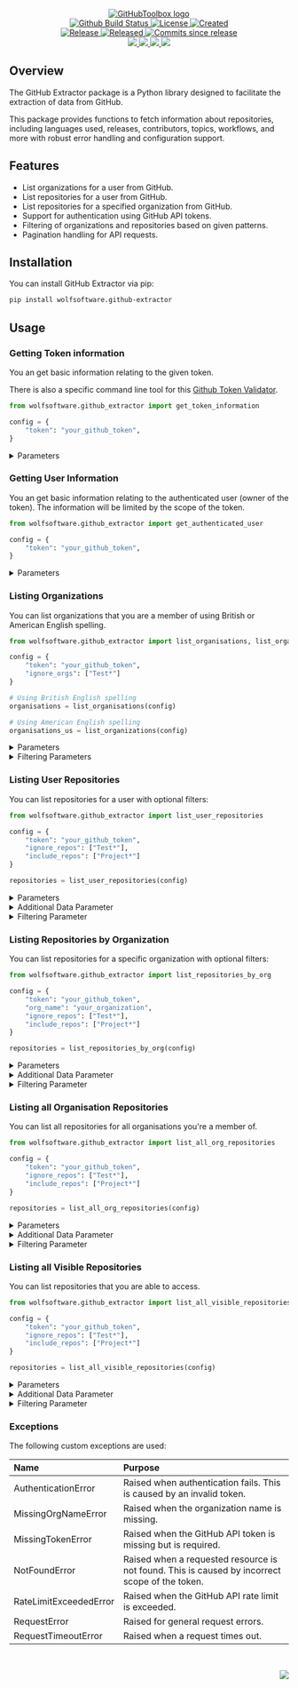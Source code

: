 <!-- markdownlint-disable -->
<p align="center">
    <a href="https://github.com/GitHubToolbox/">
        <img src="https://cdn.wolfsoftware.com/assets/images/github/organisations/githubtoolbox/black-and-white-circle-256.png" alt="GitHubToolbox logo" />
    </a>
    <br />
    <a href="https://github.com/GitHubToolbox/github-extractor-package/actions/workflows/cicd.yml">
        <img src="https://img.shields.io/github/actions/workflow/status/GitHubToolbox/github-extractor-package/cicd.yml?branch=master&label=build%20status&style=for-the-badge" alt="Github Build Status" />
    </a>
    <a href="https://github.com/GitHubToolbox/github-extractor-package/blob/master/LICENSE.md">
        <img src="https://img.shields.io/github/license/GitHubToolbox/github-extractor-package?color=blue&label=License&style=for-the-badge" alt="License">
    </a>
    <a href="https://github.com/GitHubToolbox/github-extractor-package">
        <img src="https://img.shields.io/github/created-at/GitHubToolbox/github-extractor-package?color=blue&label=Created&style=for-the-badge" alt="Created">
    </a>
    <br />
    <a href="https://github.com/GitHubToolbox/github-extractor-package/releases/latest">
        <img src="https://img.shields.io/github/v/release/GitHubToolbox/github-extractor-package?color=blue&label=Latest%20Release&style=for-the-badge" alt="Release">
    </a>
    <a href="https://github.com/GitHubToolbox/github-extractor-package/releases/latest">
        <img src="https://img.shields.io/github/release-date/GitHubToolbox/github-extractor-package?color=blue&label=Released&style=for-the-badge" alt="Released">
    </a>
    <a href="https://github.com/GitHubToolbox/github-extractor-package/releases/latest">
        <img src="https://img.shields.io/github/commits-since/GitHubToolbox/github-extractor-package/latest.svg?color=blue&style=for-the-badge" alt="Commits since release">
    </a>
    <br />
    <a href="https://github.com/GitHubToolbox/github-extractor-package/blob/master/.github/CODE_OF_CONDUCT.md">
        <img src="https://img.shields.io/badge/Code%20of%20Conduct-blue?style=for-the-badge" />
    </a>
    <a href="https://github.com/GitHubToolbox/github-extractor-package/blob/master/.github/CONTRIBUTING.md">
        <img src="https://img.shields.io/badge/Contributing-blue?style=for-the-badge" />
    </a>
    <a href="https://github.com/GitHubToolbox/github-extractor-package/blob/master/.github/SECURITY.md">
        <img src="https://img.shields.io/badge/Report%20Security%20Concern-blue?style=for-the-badge" />
    </a>
    <a href="https://github.com/GitHubToolbox/github-extractor-package/issues">
        <img src="https://img.shields.io/badge/Get%20Support-blue?style=for-the-badge" />
    </a>
</p>

## Overview

The GitHub Extractor package is a Python library designed to facilitate the extraction of data from GitHub.

This package provides functions to fetch information about repositories, including languages used, releases, contributors, topics, workflows,
and more with robust error handling and configuration support.

## Features

- List organizations for a user from GitHub.
- List repositories for a user from GitHub.
- List repositories for a specified organization from GitHub.
- Support for authentication using GitHub API tokens.
- Filtering of organizations and repositories based on given patterns.
- Pagination handling for API requests.

## Installation

You can install GitHub Extractor via pip:

```bash
pip install wolfsoftware.github-extractor
```

## Usage

### Getting Token information

You an get basic information relating to the given token.

There is also a specific command line tool for this [Github Token Validator](https://github.com/GitHubToolbox/github-token-validator).

```python
from wolfsoftware.github_extractor import get_token_information

config = {
    "token": "your_github_token",
}
```

<details>

<summary>Parameters</summary>

| Name    | Required | Purpose                                                                    |
| :------ | :------: | :------------------------------------------------------------------------- |
| token   | Yes      | Authentication for the GitHub API.                                         |
| timeout | No       | The timeout to use when talking to the GitHub API (default is 10 seconds). |
| slugs   | No       | Should we return the results as slugs. (List of names and nothing else).   |

</details>

### Getting User Information

You an get basic information relating to the authenticated user (owner of the token). The information will be limited by the scope
of the token.

```python
from wolfsoftware.github_extractor import get_authenticated_user

config = {
    "token": "your_github_token",
}
```

<details>

<summary>Parameters</summary>

| Name    | Required | Purpose                                                                    |
| :------ | :------: | :------------------------------------------------------------------------- |
| token   | Yes      | Authentication for the GitHub API.                                         |
| timeout | No       | The timeout to use when talking to the GitHub API (default is 10 seconds). |
| slugs   | No       | Should we return the results as slugs. (List of names and nothing else).   |

</details>

### Listing Organizations

You can list organizations that you are a member of using British or American English spelling.

```python
from wolfsoftware.github_extractor import list_organisations, list_organizations

config = {
    "token": "your_github_token",
    "ignore_orgs": ["Test*"]
}

# Using British English spelling
organisations = list_organisations(config)

# Using American English spelling
organisations_us = list_organizations(config)
```

<details>

<summary>Parameters</summary>

| Name    | Required | Purpose                                                                    |
| :------ | :------: | :------------------------------------------------------------------------- |
| token   | Yes      | Authentication for the GitHub API.                                         |
| timeout | No       | The timeout to use when talking to the GitHub API (default is 10 seconds). |
| slugs   | No       | Should we return the results as slugs. (List of names and nothing else).   |

</details>

<details>

<summary>Filtering Parameters</summary>

| Name         | Required | Purpose                                                   |
| :----------- | :------: | :-------------------------------------------------------- |
| include_orgs | No       | A list of organisation names to include in the results.   |
| ignore_orgs  | No       | A list of organisation names to exclude from the results. |
| get_members  | No       | Should we include organisation members in the results.    |

</details>

### Listing User Repositories

You can list repositories for a user with optional filters:

```python
from wolfsoftware.github_extractor import list_user_repositories

config = {
    "token": "your_github_token",
    "ignore_repos": ["Test*"],
    "include_repos": ["Project*"]
}

repositories = list_user_repositories(config)
```

<details>

<summary>Parameters</summary>

| Name          | Required | Purpose                                                                                                  |
| :------------ | :------: | :------------------------------------------------------------------------------------------------------- |
| token         | No       | Authentication for the GitHub API.                                                                       |
| timeout       | No       | The timeout to use when talking to the GitHub API (default is 10 seconds).                               |
| slugs         | No       | Should we return the results as slugs. (List of names and nothing else).                                 |
| username      | No       | The GitHub username to list repositories for. (Authenticated user will be used is this is not supplied). |

</details>

<details>

<summary>Additional Data Parameter</summary>

| Name             | Required | Purpose                                                   |
| :--------------- | :------: | :-------------------------------------------------------- |
| get_branches     | No       | Add details about all branches to each repository.        |
| get_contributors | No       | Add details about all contributors to each repository.    |
| get_languages    | No       | Add the list of identified languages for each repository. |
| get_releases     | No       | Add details about all releases to each repository.        |
| get_tags         | No       | Add details about all tags to each  repository.           |
| get_topics       | No       | Add the list of defined topics to each repository.        |
| get_workflows    | No       | Add details about all workflows to each repository.       |

</details>

<details>

<summary>Filtering Parameter</summary>

| Name          | Required | Purpose                                                                       |
| :------------ | :------: | :---------------------------------------------------------------------------- |
| include_names | No       | A list of repository names to include in the results.                         |
| ignore_names  | No       | A list of repository names to exclude from the results.                       |
| include_repos | No       | A list of organisation names/repository names to include in the results.      |
| ignore_repos  | No       | A list of organisation names/repository names to exclude from the results.    |
| skip_private  | No       | Do not include private repositories, this is for the authenticated user only. |

> ignore and include names use the full name of the repository, which is the organisation name / repository name E.g. GitHubToolbox/github-extractor-package

</details>

### Listing Repositories by Organization

You can list repositories for a specific organization with optional filters:

```python
from wolfsoftware.github_extractor import list_repositories_by_org

config = {
    "token": "your_github_token",
    "org_name": "your_organization",
    "ignore_repos": ["Test*"],
    "include_repos": ["Project*"]
}

repositories = list_repositories_by_org(config)
```

<details>

<summary>Parameters</summary>

| Name     | Required | Purpose                                                                    |
| :------- | :------: | :------------------------------------------------------------------------- |
| token    | No       | Authentication for the GitHub API.                                         |
| timeout  | No       | The timeout to use when talking to the GitHub API (default is 10 seconds). |
| slugs    | No       | Should we return the results as slugs. (List of names and nothing else).   |
| org_name | No       | The GitHub organisation to list repositories for.                          |

</details>

<details>

<summary>Additional Data Parameter</summary>

| Name             | Required | Purpose                                                   |
| :--------------- | :------: | :-------------------------------------------------------- |
| get_branches     | No       | Add details about all branches to each repository.        |
| get_contributors | No       | Add details about all contributors to each repository.    |
| get_languages    | No       | Add the list of identified languages for each repository. |
| get_releases     | No       | Add details about all releases to each repository.        |
| get_tags         | No       | Add details about all tags to each  repository.           |
| get_topics       | No       | Add the list of defined topics to each repository.        |
| get_workflows    | No       | Add details about all workflows to each repository.       |

</details>

<details>

<summary>Filtering Parameter</summary>

| Name          | Required | Purpose                                                                       |
| :------------ | :------: | :---------------------------------------------------------------------------- |
| include_names | No       | A list of repository names to include in the results.                         |
| ignore_names  | No       | A list of repository names to exclude from the results.                       |
| include_repos | No       | A list of organisation names/repository names to include in the results.      |
| ignore_repos  | No       | A list of organisation names/repository names to exclude from the results.    |
| skip_private  | No       | Do not include private repositories, this is for the authenticated user only. |

> ignore and include names use the full name of the repository, which is the organisation name / repository name E.g. GitHubToolbox/github-extractor-package

</details>

### Listing all Organisation Repositories

You can list all repositories for all organisations you're a member of.

```python
from wolfsoftware.github_extractor import list_all_org_repositories

config = {
    "token": "your_github_token",
    "ignore_repos": ["Test*"],
    "include_repos": ["Project*"]
}

repositories = list_all_org_repositories(config)
```

<details>

<summary>Parameters</summary>

| Name          | Required | Purpose                                                                                                  |
| :------------ | :------: | :------------------------------------------------------------------------------------------------------- |
| token         | Yes      | Authentication for the GitHub API.                                                                       |
| timeout       | No       | The timeout to use when talking to the GitHub API (default is 10 seconds).                               |
| slugs         | No       | Should we return the results as slugs. (List of names and nothing else).                                 |

</details>

<details>

<summary>Additional Data Parameter</summary>

| Name             | Required | Purpose                                                   |
| :--------------- | :------: | :-------------------------------------------------------- |
| get_branches     | No       | Add details about all branches to each repository.        |
| get_contributors | No       | Add details about all contributors to each repository.    |
| get_languages    | No       | Add the list of identified languages for each repository. |
| get_releases     | No       | Add details about all releases to each repository.        |
| get_tags         | No       | Add details about all tags to each  repository.           |
| get_topics       | No       | Add the list of defined topics to each repository.        |
| get_workflows    | No       | Add details about all workflows to each repository.       |

</details>

<details>

<summary>Filtering Parameter</summary>

| Name          | Required | Purpose                                                                       |
| :------------ | :------: | :---------------------------------------------------------------------------- |
| include_names | No       | A list of repository names to include in the results.                         |
| ignore_names  | No       | A list of repository names to exclude from the results.                       |
| include_repos | No       | A list of organisation names/repository names to include in the results.      |
| ignore_repos  | No       | A list of organisation names/repository names to exclude from the results.    |
| skip_private  | No       | Do not include private repositories, this is for the authenticated user only. |

> ignore and include names use the full name of the repository, which is the organisation name / repository name E.g. GitHubToolbox/github-extractor-package

</details>

### Listing all Visible Repositories

You can list repositories that you are able to access.

```python
from wolfsoftware.github_extractor import list_all_visible_repositories

config = {
    "token": "your_github_token",
    "ignore_repos": ["Test*"],
    "include_repos": ["Project*"]
}

repositories = list_all_visible_repositories(config)
```

<details>

<summary>Parameters</summary>

| Name          | Required | Purpose                                                                                                  |
| :------------ | :------: | :------------------------------------------------------------------------------------------------------- |
| token         | Yes      | Authentication for the GitHub API.                                                                       |
| timeout       | No       | The timeout to use when talking to the GitHub API (default is 10 seconds).                               |
| slugs         | No       | Should we return the results as slugs. (List of names and nothing else).                                 |

</details>

<details>

<summary>Additional Data Parameter</summary>

| Name             | Required | Purpose                                                   |
| :--------------- | :------: | :-------------------------------------------------------- |
| get_branches     | No       | Add details about all branches to each repository.        |
| get_contributors | No       | Add details about all contributors to each repository.    |
| get_languages    | No       | Add the list of identified languages for each repository. |
| get_releases     | No       | Add details about all releases to each repository.        |
| get_tags         | No       | Add details about all tags to each  repository.           |
| get_topics       | No       | Add the list of defined topics to each repository.        |
| get_workflows    | No       | Add details about all workflows to each repository.       |

</details>

<details>

<summary>Filtering Parameter</summary>

| Name          | Required | Purpose                                                                       |
| :------------ | :------: | :---------------------------------------------------------------------------- |
| include_names | No       | A list of repository names to include in the results.                         |
| ignore_names  | No       | A list of repository names to exclude from the results.                       |
| include_repos | No       | A list of organisation names/repository names to include in the results.      |
| ignore_repos  | No       | A list of organisation names/repository names to exclude from the results.    |
| skip_private  | No       | Do not include private repositories, this is for the authenticated user only. |

> ignore and include names use the full name of the repository, which is the organisation name / repository name E.g. GitHubToolbox/github-extractor-package

</details>

### Exceptions

The following custom exceptions are used:

| Name                   | Purpose                                                                                        |
| :--------------------- | :--------------------------------------------------------------------------------------------- |
| AuthenticationError    | Raised when authentication fails. This is caused by an invalid token.                          |
| MissingOrgNameError    | Raised when the organization name is missing.                                                  |
| MissingTokenError      | Raised when the GitHub API token is missing but is required.                                   |
| NotFoundError          | Raised when a requested resource is not found. This is caused by incorrect scope of the token. |
| RateLimitExceededError | Raised when the GitHub API rate limit is exceeded.                                             |
| RequestError           | Raised for general request errors.                                                             |
| RequestTimeoutError    | Raised when a request times out.                                                               |

<br />
<p align="right"><a href="https://wolfsoftware.com/"><img src="https://img.shields.io/badge/Created%20by%20Wolf%20on%20behalf%20of%20Wolf%20Software-blue?style=for-the-badge" /></a></p>
